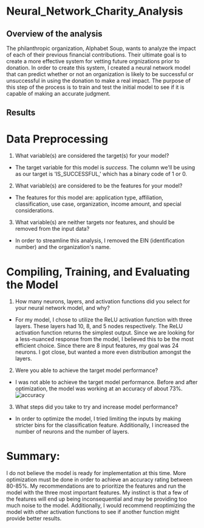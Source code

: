 # Neural_Network_Charity_Analysis

## Overview of the analysis
The philanthropic organization, Alphabet Soup, wants to analyze the impact of each of their previous financial contributions. Their ultimate goal is to create a more effective system for vetting future orgnizations prior to donation. In order to create this system, I created a neural network model that can predict whether or not an organization is likely to be successful or unsuccessful in using the donation to make a real impact. The purpose of this step of the process is to train and test the initial model to see if it is capable of making an accurate judgment. 

## Results

# Data Preprocessing
1. What variable(s) are considered the target(s) for your model?
* The target variable for this model is _success_. The column we'll be using as our target is 'IS_SUCCESSFUL,' which has a binary code of 1 or 0.

2.  What variable(s) are considered to be the features for your model?
* The features for this model are:  application type, affiliation, classification, use case, organization, income amount, and special considerations.   

3.  What variable(s) are neither targets nor features, and should be removed from the input data?
* In order to streamline this analysis, I removed the EIN (identification number) and the organization's name. 

# Compiling, Training, and Evaluating the Model
1. How many neurons, layers, and activation functions did you select for your neural network model, and why?
* For my model, I chose to utilize the ReLU activation function with three layers. These layers had 10, 8, and 5 nodes respectively. The ReLU activation function returns the simplest output. Since we are looking for a less-nuanced response from the model, I believed this to be the most efficient choice. Since there are 8 input features, my goal was 24 neurons. I got close, but wanted a more even distribution amongst the layers. 

2. Were you able to achieve the target model performance?
* I was not able to achieve the target model performance. Before and after optimization, the model was working at an accuracy of about 73%. 
![accuracy](https://user-images.githubusercontent.com/93888037/167337669-d615b32f-d176-4715-81fb-8f19f92ee89c.png)

3. What steps did you take to try and increase model performance?
* In order to optimize the model, I tried limiting the inputs by making stricter bins for the classification feature. Additionally, I increased the number of neurons and the number of layers. 

# Summary: 
I do not believe the model is ready for implementation at this time. More optimization must be done in order to achieve an accuracy rating between 80-85%. My recommendations are to prioritize the features and run the model with the three most important features. My instinct is that a few of the features will end up being inconsequential and may be providing too much noise to the model. Additionally, I would recommend reoptimizing the model with other activation functions to see if another function might provide better results. 
